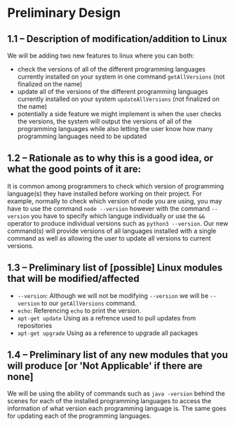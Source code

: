 # Preliminary Design

## 1.1 – Description of modification/addition to Linux

We will be adding two new features to linux where you can both:

- check the versions of all of the different programming languages currently installed on your system in one command `getAllVersions` (not finalized on the name)
- update all of the versions of the different programming languages currently installed on your system `updateAllVersions` (not finalized on the name)
- potentially a side feature we might implement is when the user checks the versions, the system will output the versions of all of the programming languages
  while also letting the user know how many programming languages need to be updated

## 1.2 – Rationale as to why this is a good idea, or what the good points of it are:

It is common among programmers to check which version of programming language(s) they have installed before working on their project. For example, normally to check which version of node you are using, you may have to use the command `node --version` however with the command `--version` you have to specify which languge individually or use the `&&` operator to produce individual versions such as `python3 --version`. Our new command(s) will provide versions of all languages installed with a single command as well as allowing the user to update all versions to current versions.

## 1.3 – Preliminary list of [possible] Linux modules that will be modified/affected

- `--version`: Although we will not be modifying `--version` we will be `--version` to our `getAllVersions` command.
- `echo`: Referencing `echo` to print the version.
- `apt-get update` Using as a refrence used to pull updates from repositories
- `apt-get upgrade` Using as a reference to upgrade all packages

## 1.4 – Preliminary list of any new modules that you will produce [or 'Not Applicable' if there are none]

We will be using the ability of commands such as `java -version` behind the scenes for each of the installed programming languages to access the information of what version each programming language is. The same goes for updating each of the programming languages.
